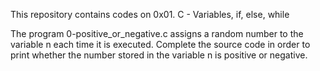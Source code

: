 This repository contains codes on 0x01. C - Variables, if, else, while

The program 0-positive_or_negative.c assigns a random number to the variable n each time it is executed. Complete the source code in order to print whether the number stored in the variable n is positive or negative.


